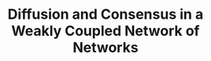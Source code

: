 ---
title: "Diffusion and Consensus in a Weakly Coupled Network of Networks"
collection: publications
permalink: /publication/Diffusion and Consensus in a Weakly Coupled Network of Networks
venue: 'IEEE Transactions on Control of Network Systems'
paperurl: 'https://ieeexplore.ieee.org/document/9424433'
authors: 'Yuhao Yi, Anirban Das, Bassam Bamieh, Zhongzhi Zhang, Stacy Patterson'
---